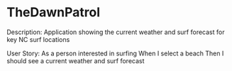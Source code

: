 # TheDawnPatrol

Description:
Application showing the current weather and surf forecast for key NC surf locations

User Story:
As a person interested in surfing
When I select a beach
Then I should see a current weather and surf forecast



